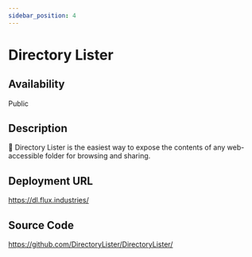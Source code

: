 ```yaml
---
sidebar_position: 4
---
```


# Directory Lister

## Availability
Public

## Description
📂 Directory Lister is the easiest way to expose the contents of any web-accessible folder for browsing and sharing. 

## Deployment URL
https://dl.flux.industries/

## Source Code
https://github.com/DirectoryLister/DirectoryLister/